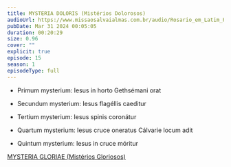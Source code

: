 ```yaml
---
title: MYSTERIA DOLORIS (Mistérios Dolorosos)
audioUrl: https://www.missaosalvaialmas.com.br/audio/Rosario_em_Latim_Papa_Bento_XV_Dolorosos.mp3
pubDate: Mar 31 2024 00:05:05
duration: 00:20:29
size: 0.96
cover: ""
explicit: true
episode: 15
season: 1
episodeType: full
---
```


  - Primum mysterium: Iesus in horto Gethsémani orat

  - Secundum mysterium: Iesus flagéllis caeditur

  - Tertium mysterium: Iesus spinis coronátur

  - Quartum mysterium: Iesus cruce oneratus Cálvarie locum adit

  - Quintum mysterium: Iesus in cruce móritur

<div class="text-center mt-16">
  <a class="btn btn-accent mt-9" href="/episode/04post">MYSTERIA GLORIAE (Mistérios Gloriosos)</a>
</div>